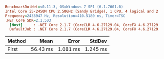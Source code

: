 ``` ini

BenchmarkDotNet=v0.11.3, OS=Windows 7 SP1 (6.1.7601.0)
Intel Core i5-2450M CPU 2.50GHz (Sandy Bridge), 1 CPU, 4 logical and 2 physical cores
Frequency=2435947 Hz, Resolution=410.5180 ns, Timer=TSC
.NET Core SDK=2.1.503
  [Host]     : .NET Core 2.1.7 (CoreCLR 4.6.27129.04, CoreFX 4.6.27129.04), 64bit RyuJIT
  DefaultJob : .NET Core 2.1.7 (CoreCLR 4.6.27129.04, CoreFX 4.6.27129.04), 64bit RyuJIT


```
| Method |     Mean |    Error |   StdDev |
|------- |---------:|---------:|---------:|
|  First | 56.43 ms | 1.081 ms | 1.245 ms |
